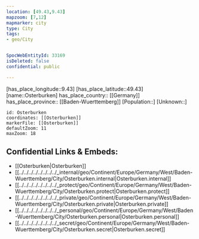 ```yaml
---
location: [49.43,9.43] 
mapzoom: [7,12] 
mapmarker: city 
type: City
tags:
- geo/City


SpocWebEntityId: 33169
isDeleted: false
confidential: public

---
```

[has_place_longitude::9.43] 
[has_place_latitude::49.43] 
[name::Osterburken] 
has_place_country:: [[Germany]]  
has_place_province:: [[Baden-Wuerttemberg]] 
[Population::] 
[Unknown::] 


```leaflet
id: Osterburken
coordinates: [[Osterburken]] 
markerFile: [[Osterburken]] 
defaultZoom: 11 
maxZoom: 18
```


## Confidential Links & Embeds: 
- [[Osterburken|Osterburken]]  
- [[../../../../../../../../_internal/geo/Continent/Europe/Germany/West/Baden-Wuerttemberg/City/Osterburken.internal|Osterburken.internal]] 
- [[../../../../../../../../_protect/geo/Continent/Europe/Germany/West/Baden-Wuerttemberg/City/Osterburken.protect|Osterburken.protect]] 
- [[../../../../../../../../_private/geo/Continent/Europe/Germany/West/Baden-Wuerttemberg/City/Osterburken.private|Osterburken.private]] 
- [[../../../../../../../../_personal/geo/Continent/Europe/Germany/West/Baden-Wuerttemberg/City/Osterburken.personal|Osterburken.personal]] 
- [[../../../../../../../../_secret/geo/Continent/Europe/Germany/West/Baden-Wuerttemberg/City/Osterburken.secret|Osterburken.secret]] 
